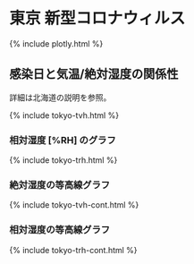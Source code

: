 # 東京 新型コロナウィルス

{% include plotly.html %}

## 感染日と気温/絶対湿度の関係性

詳細は北海道の説明を参照。

{% include tokyo-tvh.html %}

### 相対湿度 [%RH] のグラフ
{% include tokyo-trh.html %}

### 絶対湿度の等高線グラフ
{% include tokyo-tvh-cont.html %}

### 相対湿度の等高線グラフ
{% include tokyo-trh-cont.html %}
